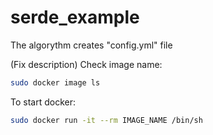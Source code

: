 # serde_example

The algorythm creates "config.yml" file


(Fix description)
Check image name:
```bash
sudo docker image ls
```
To start docker:
```bash
sudo docker run -it --rm IMAGE_NAME /bin/sh
```